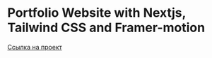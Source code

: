 # Portfolio Website with Nextjs, Tailwind CSS and Framer-motion

[Ссылка на проект](https://roobyroid.github.io/developer-portfolio/)